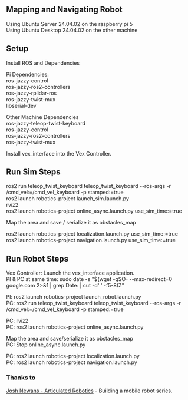 ## Mapping and Navigating Robot

Using Ubuntu Server 24.04.02 on the raspberry pi 5  
Using Ubuntu Desktop 24.04.02 on the other machine  

## Setup
Install ROS and Dependencies  

Pi Dependencies:  
    ros-jazzy-control  
    ros-jazzy-ros2-controllers  
    ros-jazzy-rplidar-ros  
    ros-jazzy-twist-mux  
    libserial-dev  
    
Other Machine Dependencies  
    ros-jazzy-teleop-twist-keyboard  
    ros-jazzy-control  
    ros-jazzy-ros2-controllers  
    ros-jazzy-twist-mux  

Install vex_interface into the Vex Controller.  



## Run Sim Steps
ros2 run teleop_twist_keyboard teleop_twist_keyboard --ros-args -r /cmd_vel:=/cmd_vel_keyboard -p stamped:=true  
ros2 launch robotics-project launch_sim.launch.py  
rviz2  
ros2 launch robotics-project online_async.launch.py use_sim_time:=true  
  
Map the area and save / serialize it as obstacles_map  
  
ros2 launch robotics-project localization.launch.py use_sim_time:=true  
ros2 launch robotics-project navigation.launch.py use_sim_time:=true  
  
## Run Robot Steps  
Vex Controller: Launch the vex_interface application.  
PI & PC at same time: sudo date -s "$(wget -qSO- --max-redirect=0 google.com 2>&1 | grep Date: | cut -d' ' -f5-8)Z"  
  
PI: ros2 launch robotics-project launch_robot.launch.py   
PC: ros2 run teleop_twist_keyboard teleop_twist_keyboard --ros-args -r /cmd_vel:=/cmd_vel_keyboard -p stamped:=true  
  
PC: rviz2  
PC: ros2 launch robotics-project online_async.launch.py  
  
Map the area and save/serialize it as obstacles_map  
PC: Stop online_async.launch.py  
  
PC: ros2 launch robotics-project localization.launch.py  
PC: ros2 launch robotics-project navigation.launch.py  
  
  
  
### Thanks to  
[Josh Newans - Articulated Robotics](https://www.youtube.com/@ArticulatedRobotics) - Building a mobile robot series.  
